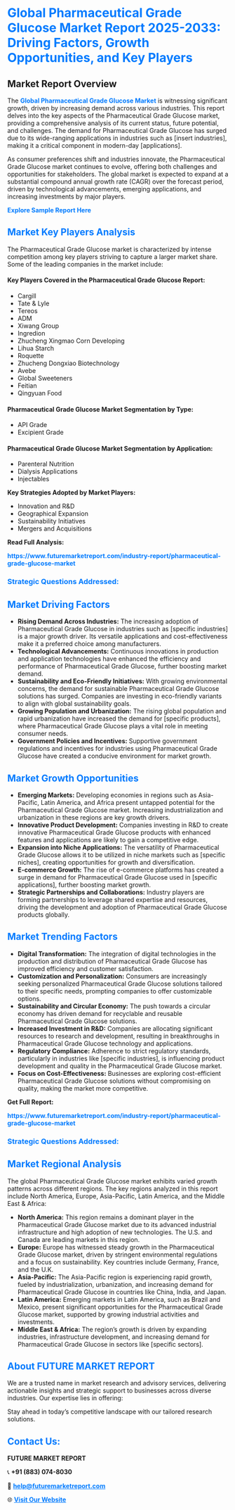 <h1 style="color: #007BFF;">Global Pharmaceutical Grade Glucose Market Report 2025-2033: Driving Factors, Growth Opportunities, and Key Players</h1>

<section id="overview">
<h2>Market Report Overview</h2>
<p>The <a href="https://www.futuremarketreport.com/industry-report/pharmaceutical-grade-glucose-market" style="color: #007BFF; text-decoration: none;"><strong>Global Pharmaceutical Grade Glucose Market</strong></a> is witnessing significant growth, driven by increasing demand across various industries. This report delves into the key aspects of the Pharmaceutical Grade Glucose market, providing a comprehensive analysis of its current status, future potential, and challenges. The demand for Pharmaceutical Grade Glucose has surged due to its wide-ranging applications in industries such as [insert industries], making it a critical component in modern-day [applications].</p>
<p>As consumer preferences shift and industries innovate, the Pharmaceutical Grade Glucose market continues to evolve, offering both challenges and opportunities for stakeholders. The global market is expected to expand at a substantial compound annual growth rate (CAGR) over the forecast period, driven by technological advancements, emerging applications, and increasing investments by major players.</p>
</section>

<section id="overview">
<p><a href="https://www.futuremarketreport.com/request-sample/reportId=79176" style="color: #007BFF; text-decoration: none;"><strong>Explore Sample Report Here</strong></a></p>
</section>

<section id="key-players">
<h2 style="color: #007BFF;">Market Key Players Analysis</h2>
<p>The Pharmaceutical Grade Glucose market is characterized by intense competition among key players striving to capture a larger market share. Some of the leading companies in the market include:</p>
<h4>Key Players Covered in the Pharmaceutical Grade Glucose Report:</h4>
<ul><li>Cargill</li><li>Tate &amp; Lyle</li><li>Tereos</li><li>ADM</li><li>Xiwang Group</li><li>Ingredion</li><li>Zhucheng Xingmao Corn Developing</li><li>Lihua Starch</li><li>Roquette</li><li>Zhucheng Dongxiao Biotechnology</li><li>Avebe</li><li>Global Sweeteners</li><li>Feitian</li><li>Qingyuan Food</li></ul>
<h4>Pharmaceutical Grade Glucose Market Segmentation by Type:</h4>
<ul><li>API Grade</li><li>Excipient Grade</li></ul>

<h4>Pharmaceutical Grade Glucose Market Segmentation by Application:</h4>
<ul><li>Parenteral Nutrition</li><li>Dialysis Applications</li><li>Injectables</li></ul>
<p><strong>Key Strategies Adopted by Market Players:</strong></p>
<ul>
<li>Innovation and R&D</li>
<li>Geographical Expansion</li>
<li>Sustainability Initiatives</li>
<li>Mergers and Acquisitions</li>
</ul>
</section>

<section>
<p><strong>Read Full Analysis: </strong></p><a href="https://www.futuremarketreport.com/industry-report/pharmaceutical-grade-glucose-market" style="color: #007BFF; text-decoration: none;"><strong>https://www.futuremarketreport.com/industry-report/pharmaceutical-grade-glucose-market</strong></a>
<h3 style="color: #007BFF;">Strategic Questions Addressed:</h3>
</section>

<section id="driving-factors">
<h2 style="color: #007BFF;">Market Driving Factors</h2>
<ul>
<li><strong>Rising Demand Across Industries:</strong> The increasing adoption of Pharmaceutical Grade Glucose in industries such as [specific industries] is a major growth driver. Its versatile applications and cost-effectiveness make it a preferred choice among manufacturers.</li>
<li><strong>Technological Advancements:</strong> Continuous innovations in production and application technologies have enhanced the efficiency and performance of Pharmaceutical Grade Glucose, further boosting market demand.</li>
<li><strong>Sustainability and Eco-Friendly Initiatives:</strong> With growing environmental concerns, the demand for sustainable Pharmaceutical Grade Glucose solutions has surged. Companies are investing in eco-friendly variants to align with global sustainability goals.</li>
<li><strong>Growing Population and Urbanization:</strong> The rising global population and rapid urbanization have increased the demand for [specific products], where Pharmaceutical Grade Glucose plays a vital role in meeting consumer needs.</li>
<li><strong>Government Policies and Incentives:</strong> Supportive government regulations and incentives for industries using Pharmaceutical Grade Glucose have created a conducive environment for market growth.</li>
</ul>
</section>

<section id="growth-opportunities">
<h2 style="color: #007BFF;">Market Growth Opportunities</h2>
<ul>
<li><strong>Emerging Markets:</strong> Developing economies in regions such as Asia-Pacific, Latin America, and Africa present untapped potential for the Pharmaceutical Grade Glucose market. Increasing industrialization and urbanization in these regions are key growth drivers.</li>
<li><strong>Innovative Product Development:</strong> Companies investing in R&D to create innovative Pharmaceutical Grade Glucose products with enhanced features and applications are likely to gain a competitive edge.</li>
<li><strong>Expansion into Niche Applications:</strong> The versatility of Pharmaceutical Grade Glucose allows it to be utilized in niche markets such as [specific niches], creating opportunities for growth and diversification.</li>
<li><strong>E-commerce Growth:</strong> The rise of e-commerce platforms has created a surge in demand for Pharmaceutical Grade Glucose used in [specific applications], further boosting market growth.</li>
<li><strong>Strategic Partnerships and Collaborations:</strong> Industry players are forming partnerships to leverage shared expertise and resources, driving the development and adoption of Pharmaceutical Grade Glucose products globally.</li>
</ul>
</section>

<section id="trending-factors">
<h2 style="color: #007BFF;">Market Trending Factors</h2>
<ul>
<li><strong>Digital Transformation:</strong> The integration of digital technologies in the production and distribution of Pharmaceutical Grade Glucose has improved efficiency and customer satisfaction.</li>
<li><strong>Customization and Personalization:</strong> Consumers are increasingly seeking personalized Pharmaceutical Grade Glucose solutions tailored to their specific needs, prompting companies to offer customizable options.</li>
<li><strong>Sustainability and Circular Economy:</strong> The push towards a circular economy has driven demand for recyclable and reusable Pharmaceutical Grade Glucose solutions.</li>
<li><strong>Increased Investment in R&D:</strong> Companies are allocating significant resources to research and development, resulting in breakthroughs in Pharmaceutical Grade Glucose technology and applications.</li>
<li><strong>Regulatory Compliance:</strong> Adherence to strict regulatory standards, particularly in industries like [specific industries], is influencing product development and quality in the Pharmaceutical Grade Glucose market.</li>
<li><strong>Focus on Cost-Effectiveness:</strong> Businesses are exploring cost-efficient Pharmaceutical Grade Glucose solutions without compromising on quality, making the market more competitive.</li>
</ul>
</section>

<section>
<p><strong>Get Full Report: </strong></p><a href="https://www.futuremarketreport.com/industry-report/pharmaceutical-grade-glucose-market" style="color: #007BFF; text-decoration: none;"><strong>https://www.futuremarketreport.com/industry-report/pharmaceutical-grade-glucose-market</strong></a>
<h3 style="color: #007BFF;">Strategic Questions Addressed:</h3>
</section>


<section id="regional-analysis">
<h2 style="color: #007BFF;">Market Regional Analysis</h2>
<p>The global Pharmaceutical Grade Glucose market exhibits varied growth patterns across different regions. The key regions analyzed in this report include North America, Europe, Asia-Pacific, Latin America, and the Middle East & Africa:</p>
<ul>
<li><strong>North America:</strong> This region remains a dominant player in the Pharmaceutical Grade Glucose market due to its advanced industrial infrastructure and high adoption of new technologies. The U.S. and Canada are leading markets in this region.</li>
<li><strong>Europe:</strong> Europe has witnessed steady growth in the Pharmaceutical Grade Glucose market, driven by stringent environmental regulations and a focus on sustainability. Key countries include Germany, France, and the U.K.</li>
<li><strong>Asia-Pacific:</strong> The Asia-Pacific region is experiencing rapid growth, fueled by industrialization, urbanization, and increasing demand for Pharmaceutical Grade Glucose in countries like China, India, and Japan.</li>
<li><strong>Latin America:</strong> Emerging markets in Latin America, such as Brazil and Mexico, present significant opportunities for the Pharmaceutical Grade Glucose market, supported by growing industrial activities and investments.</li>
<li><strong>Middle East & Africa:</strong> The region’s growth is driven by expanding industries, infrastructure development, and increasing demand for Pharmaceutical Grade Glucose in sectors like [specific sectors].</li>
</ul>
</section>

<footer>
<h2 style="color: #007BFF;">About FUTURE MARKET REPORT</h2>
<p>We are a trusted name in market research and advisory services, delivering actionable insights and strategic support to businesses across diverse industries. Our expertise lies in offering:</p>

<p>Stay ahead in today’s competitive landscape with our tailored research solutions.</p>

<h2 style="color: #007BFF;">Contact Us:</h2>
<p><strong>FUTURE MARKET REPORT</strong></p>
<p>📞 <strong>+91 (883) 074-8030</strong></p>
<p>📧 <strong><a href="mailto:help@futuremarketreport.com" style="color: #007BFF;">help@futuremarketreport.com</a></strong></p>
<p>🌐 <strong><a href="https://www.futuremarketreport.com/" style="color: #007BFF;">Visit Our Website</a></strong></p>
</footer>